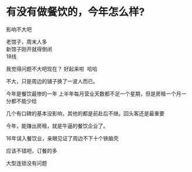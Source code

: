 # 有没有做餐饮的，今年怎么样?


影响不大吧

老馆子，周末人多<br />
新馆子刚开就得倒闭<br />
18线

我觉得问题不大吧现在？ 好起来啦&nbsp;&nbsp;哈哈

不大，只是周边的铺子换了一波人而已。<img src="static/image/smiley/default/lol.gif" smilieid="12" border="0" alt="" />

今年是餐饮最惨的一年 上半年每月营业天数都不足一个星期，但是房租一个月一分都不能少给

几个有口碑的基本没影响，其他的都是前赴后不继。回头客还是最重要

今年，能赚出房租，就是牛逼的餐饮企业了。

16年误入餐饮业，亲眼见证了周边不下十个铁脑壳<img src="static/image/smiley/default/sweat.gif" smilieid="10" border="0" alt="" />

应该不错吧，订餐的多

大型连锁没有问题
